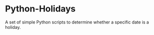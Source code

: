 # Python-Holidays
A set of simple Python scripts to determine whether a specific date is a holiday.
